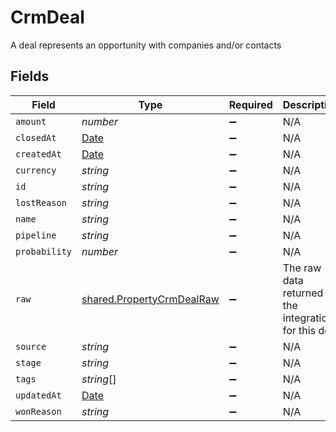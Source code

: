 # CrmDeal

A deal represents an opportunity with companies and/or contacts


## Fields

| Field                                                                                         | Type                                                                                          | Required                                                                                      | Description                                                                                   |
| --------------------------------------------------------------------------------------------- | --------------------------------------------------------------------------------------------- | --------------------------------------------------------------------------------------------- | --------------------------------------------------------------------------------------------- |
| `amount`                                                                                      | *number*                                                                                      | :heavy_minus_sign:                                                                            | N/A                                                                                           |
| `closedAt`                                                                                    | [Date](https://developer.mozilla.org/en-US/docs/Web/JavaScript/Reference/Global_Objects/Date) | :heavy_minus_sign:                                                                            | N/A                                                                                           |
| `createdAt`                                                                                   | [Date](https://developer.mozilla.org/en-US/docs/Web/JavaScript/Reference/Global_Objects/Date) | :heavy_minus_sign:                                                                            | N/A                                                                                           |
| `currency`                                                                                    | *string*                                                                                      | :heavy_minus_sign:                                                                            | N/A                                                                                           |
| `id`                                                                                          | *string*                                                                                      | :heavy_minus_sign:                                                                            | N/A                                                                                           |
| `lostReason`                                                                                  | *string*                                                                                      | :heavy_minus_sign:                                                                            | N/A                                                                                           |
| `name`                                                                                        | *string*                                                                                      | :heavy_minus_sign:                                                                            | N/A                                                                                           |
| `pipeline`                                                                                    | *string*                                                                                      | :heavy_minus_sign:                                                                            | N/A                                                                                           |
| `probability`                                                                                 | *number*                                                                                      | :heavy_minus_sign:                                                                            | N/A                                                                                           |
| `raw`                                                                                         | [shared.PropertyCrmDealRaw](../../models/shared/propertycrmdealraw.md)                        | :heavy_minus_sign:                                                                            | The raw data returned by the integration for this deal                                        |
| `source`                                                                                      | *string*                                                                                      | :heavy_minus_sign:                                                                            | N/A                                                                                           |
| `stage`                                                                                       | *string*                                                                                      | :heavy_minus_sign:                                                                            | N/A                                                                                           |
| `tags`                                                                                        | *string*[]                                                                                    | :heavy_minus_sign:                                                                            | N/A                                                                                           |
| `updatedAt`                                                                                   | [Date](https://developer.mozilla.org/en-US/docs/Web/JavaScript/Reference/Global_Objects/Date) | :heavy_minus_sign:                                                                            | N/A                                                                                           |
| `wonReason`                                                                                   | *string*                                                                                      | :heavy_minus_sign:                                                                            | N/A                                                                                           |